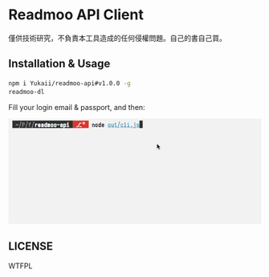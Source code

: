 # Readmoo API Client

僅供技術研究，不負責本工具造成的任何侵權問題。自己的書自己買。

## Installation & Usage

```bash
npm i Yukaii/readmoo-api#v1.0.0 -g
readmoo-dl
```

Fill your login email & passport, and then:

![demo](docs/images/readmoo-api.gif)

## LICENSE

WTFPL
